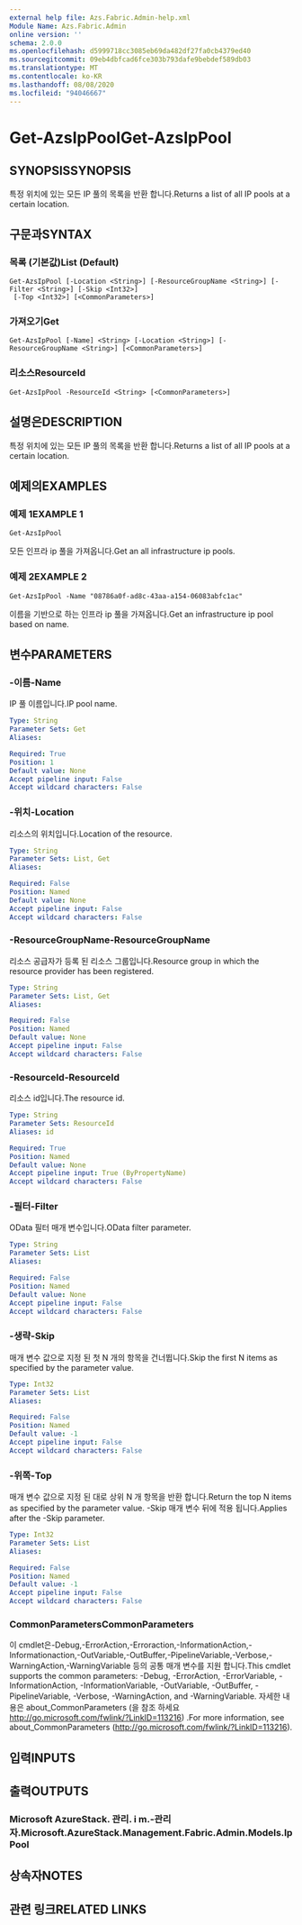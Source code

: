 ```yaml
---
external help file: Azs.Fabric.Admin-help.xml
Module Name: Azs.Fabric.Admin
online version: ''
schema: 2.0.0
ms.openlocfilehash: d5999718cc3085eb69da482df27fa0cb4379ed40
ms.sourcegitcommit: 09eb4dbfcad6fce303b793dafe9bebdef589db03
ms.translationtype: MT
ms.contentlocale: ko-KR
ms.lasthandoff: 08/08/2020
ms.locfileid: "94046667"
---
```

# <span data-ttu-id="b6e39-101">Get-AzsIpPool</span><span class="sxs-lookup"><span data-stu-id="b6e39-101">Get-AzsIpPool</span></span>

## <span data-ttu-id="b6e39-102">SYNOPSIS</span><span class="sxs-lookup"><span data-stu-id="b6e39-102">SYNOPSIS</span></span>
<span data-ttu-id="b6e39-103">특정 위치에 있는 모든 IP 풀의 목록을 반환 합니다.</span><span class="sxs-lookup"><span data-stu-id="b6e39-103">Returns a list of all IP pools at a certain location.</span></span>

## <span data-ttu-id="b6e39-104">구문과</span><span class="sxs-lookup"><span data-stu-id="b6e39-104">SYNTAX</span></span>

### <span data-ttu-id="b6e39-105">목록 (기본값)</span><span class="sxs-lookup"><span data-stu-id="b6e39-105">List (Default)</span></span>
```
Get-AzsIpPool [-Location <String>] [-ResourceGroupName <String>] [-Filter <String>] [-Skip <Int32>]
 [-Top <Int32>] [<CommonParameters>]
```

### <span data-ttu-id="b6e39-106">가져오기</span><span class="sxs-lookup"><span data-stu-id="b6e39-106">Get</span></span>
```
Get-AzsIpPool [-Name] <String> [-Location <String>] [-ResourceGroupName <String>] [<CommonParameters>]
```

### <span data-ttu-id="b6e39-107">리소스</span><span class="sxs-lookup"><span data-stu-id="b6e39-107">ResourceId</span></span>
```
Get-AzsIpPool -ResourceId <String> [<CommonParameters>]
```

## <span data-ttu-id="b6e39-108">설명은</span><span class="sxs-lookup"><span data-stu-id="b6e39-108">DESCRIPTION</span></span>
<span data-ttu-id="b6e39-109">특정 위치에 있는 모든 IP 풀의 목록을 반환 합니다.</span><span class="sxs-lookup"><span data-stu-id="b6e39-109">Returns a list of all IP pools at a certain location.</span></span>

## <span data-ttu-id="b6e39-110">예제의</span><span class="sxs-lookup"><span data-stu-id="b6e39-110">EXAMPLES</span></span>

### <span data-ttu-id="b6e39-111">예제 1</span><span class="sxs-lookup"><span data-stu-id="b6e39-111">EXAMPLE 1</span></span>
```
Get-AzsIpPool
```

<span data-ttu-id="b6e39-112">모든 인프라 ip 풀을 가져옵니다.</span><span class="sxs-lookup"><span data-stu-id="b6e39-112">Get an all infrastructure ip pools.</span></span>

### <span data-ttu-id="b6e39-113">예제 2</span><span class="sxs-lookup"><span data-stu-id="b6e39-113">EXAMPLE 2</span></span>
```
Get-AzsIpPool -Name "08786a0f-ad8c-43aa-a154-06083abfc1ac"
```

<span data-ttu-id="b6e39-114">이름을 기반으로 하는 인프라 ip 풀을 가져옵니다.</span><span class="sxs-lookup"><span data-stu-id="b6e39-114">Get an infrastructure ip pool based on name.</span></span>

## <span data-ttu-id="b6e39-115">변수</span><span class="sxs-lookup"><span data-stu-id="b6e39-115">PARAMETERS</span></span>

### <span data-ttu-id="b6e39-116">-이름</span><span class="sxs-lookup"><span data-stu-id="b6e39-116">-Name</span></span>
<span data-ttu-id="b6e39-117">IP 풀 이름입니다.</span><span class="sxs-lookup"><span data-stu-id="b6e39-117">IP pool name.</span></span>

```yaml
Type: String
Parameter Sets: Get
Aliases:

Required: True
Position: 1
Default value: None
Accept pipeline input: False
Accept wildcard characters: False
```

### <span data-ttu-id="b6e39-118">-위치</span><span class="sxs-lookup"><span data-stu-id="b6e39-118">-Location</span></span>
<span data-ttu-id="b6e39-119">리소스의 위치입니다.</span><span class="sxs-lookup"><span data-stu-id="b6e39-119">Location of the resource.</span></span>

```yaml
Type: String
Parameter Sets: List, Get
Aliases:

Required: False
Position: Named
Default value: None
Accept pipeline input: False
Accept wildcard characters: False
```

### <span data-ttu-id="b6e39-120">-ResourceGroupName</span><span class="sxs-lookup"><span data-stu-id="b6e39-120">-ResourceGroupName</span></span>
<span data-ttu-id="b6e39-121">리소스 공급자가 등록 된 리소스 그룹입니다.</span><span class="sxs-lookup"><span data-stu-id="b6e39-121">Resource group in which the resource provider has been registered.</span></span>

```yaml
Type: String
Parameter Sets: List, Get
Aliases:

Required: False
Position: Named
Default value: None
Accept pipeline input: False
Accept wildcard characters: False
```

### <span data-ttu-id="b6e39-122">-ResourceId</span><span class="sxs-lookup"><span data-stu-id="b6e39-122">-ResourceId</span></span>
<span data-ttu-id="b6e39-123">리소스 id입니다.</span><span class="sxs-lookup"><span data-stu-id="b6e39-123">The resource id.</span></span>

```yaml
Type: String
Parameter Sets: ResourceId
Aliases: id

Required: True
Position: Named
Default value: None
Accept pipeline input: True (ByPropertyName)
Accept wildcard characters: False
```

### <span data-ttu-id="b6e39-124">-필터</span><span class="sxs-lookup"><span data-stu-id="b6e39-124">-Filter</span></span>
<span data-ttu-id="b6e39-125">OData 필터 매개 변수입니다.</span><span class="sxs-lookup"><span data-stu-id="b6e39-125">OData filter parameter.</span></span>

```yaml
Type: String
Parameter Sets: List
Aliases:

Required: False
Position: Named
Default value: None
Accept pipeline input: False
Accept wildcard characters: False
```

### <span data-ttu-id="b6e39-126">-생략</span><span class="sxs-lookup"><span data-stu-id="b6e39-126">-Skip</span></span>
<span data-ttu-id="b6e39-127">매개 변수 값으로 지정 된 첫 N 개의 항목을 건너뜁니다.</span><span class="sxs-lookup"><span data-stu-id="b6e39-127">Skip the first N items as specified by the parameter value.</span></span>

```yaml
Type: Int32
Parameter Sets: List
Aliases:

Required: False
Position: Named
Default value: -1
Accept pipeline input: False
Accept wildcard characters: False
```

### <span data-ttu-id="b6e39-128">-위쪽</span><span class="sxs-lookup"><span data-stu-id="b6e39-128">-Top</span></span>
<span data-ttu-id="b6e39-129">매개 변수 값으로 지정 된 대로 상위 N 개 항목을 반환 합니다.</span><span class="sxs-lookup"><span data-stu-id="b6e39-129">Return the top N items as specified by the parameter value.</span></span>
<span data-ttu-id="b6e39-130">-Skip 매개 변수 뒤에 적용 됩니다.</span><span class="sxs-lookup"><span data-stu-id="b6e39-130">Applies after the -Skip parameter.</span></span>

```yaml
Type: Int32
Parameter Sets: List
Aliases:

Required: False
Position: Named
Default value: -1
Accept pipeline input: False
Accept wildcard characters: False
```

### <span data-ttu-id="b6e39-131">CommonParameters</span><span class="sxs-lookup"><span data-stu-id="b6e39-131">CommonParameters</span></span>
<span data-ttu-id="b6e39-132">이 cmdlet은-Debug,-ErrorAction,-Erroraction,-InformationAction,-Informationaction,-OutVariable,-OutBuffer,-PipelineVariable,-Verbose,-WarningAction,-WarningVariable 등의 공통 매개 변수를 지원 합니다.</span><span class="sxs-lookup"><span data-stu-id="b6e39-132">This cmdlet supports the common parameters: -Debug, -ErrorAction, -ErrorVariable, -InformationAction, -InformationVariable, -OutVariable, -OutBuffer, -PipelineVariable, -Verbose, -WarningAction, and -WarningVariable.</span></span> <span data-ttu-id="b6e39-133">자세한 내용은 about_CommonParameters (을 참조 하세요 http://go.microsoft.com/fwlink/?LinkID=113216) .</span><span class="sxs-lookup"><span data-stu-id="b6e39-133">For more information, see about_CommonParameters (http://go.microsoft.com/fwlink/?LinkID=113216).</span></span>

## <span data-ttu-id="b6e39-134">입력</span><span class="sxs-lookup"><span data-stu-id="b6e39-134">INPUTS</span></span>

## <span data-ttu-id="b6e39-135">출력</span><span class="sxs-lookup"><span data-stu-id="b6e39-135">OUTPUTS</span></span>

### <span data-ttu-id="b6e39-136">Microsoft AzureStack. 관리. i m.-관리자.</span><span class="sxs-lookup"><span data-stu-id="b6e39-136">Microsoft.AzureStack.Management.Fabric.Admin.Models.IpPool</span></span>

## <span data-ttu-id="b6e39-137">상속자</span><span class="sxs-lookup"><span data-stu-id="b6e39-137">NOTES</span></span>

## <span data-ttu-id="b6e39-138">관련 링크</span><span class="sxs-lookup"><span data-stu-id="b6e39-138">RELATED LINKS</span></span>

